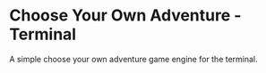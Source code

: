 # Choose Your Own Adventure - Terminal
A simple choose your own adventure game engine for the terminal.
